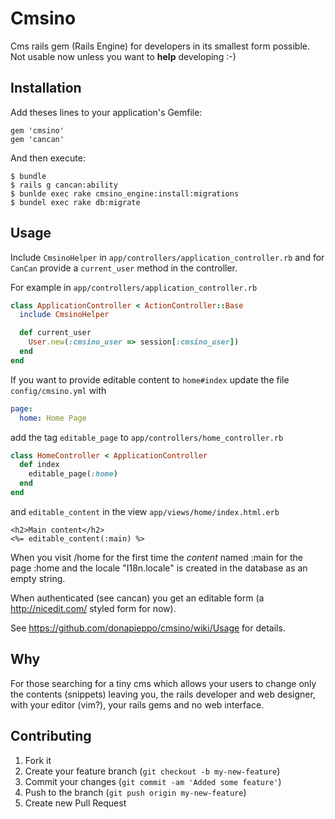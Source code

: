 # Cmsino

Cms rails gem (Rails Engine) for developers in its smallest form possible. Not usable now unless
you want to **help** developing :-)

## Installation

Add theses lines to your application's Gemfile:

    gem 'cmsino'
    gem 'cancan'

And then execute:

    $ bundle
    $ rails g cancan:ability
    $ bunlde exec rake cmsino_engine:install:migrations
    $ bundel exec rake db:migrate

## Usage

Include `CmsinoHelper` in `app/controllers/application_controller.rb` and
for `CanCan` provide a `current_user` method in the controller.

For example in `app/controllers/application_controller.rb`

```ruby
class ApplicationController < ActionController::Base
  include CmsinoHelper

  def current_user
    User.new(:cmsino_user => session[:cmsino_user])
  end 
end
```

If you want to provide editable content to `home#index`
update the file `config/cmsino.yml` with 

```yaml
page:
  home: Home Page
```

add the tag `editable_page` to 
`app/controllers/home_controller.rb`

```ruby
class HomeController < ApplicationController
  def index
    editable_page(:home)
  end
end
```

and `editable_content` in the view `app/views/home/index.html.erb`

```erb
<h2>Main content</h2>
<%= editable_content(:main) %>
```

When you visit /home for the first time the *content* named
:main for the page :home and the locale "I18n.locale"
is created in the database as an empty string.

When authenticated (see cancan) you get an editable 
form (a http://nicedit.com/ styled form for now).

See https://github.com/donapieppo/cmsino/wiki/Usage for details.

## Why

For those searching for a tiny cms which allows your users to change 
only the contents (snippets) leaving you, the rails developer and web designer, 
with your editor (vim?), your rails gems and no web interface.

## Contributing

1. Fork it
2. Create your feature branch (`git checkout -b my-new-feature`)
3. Commit your changes (`git commit -am 'Added some feature'`)
4. Push to the branch (`git push origin my-new-feature`)
5. Create new Pull Request

